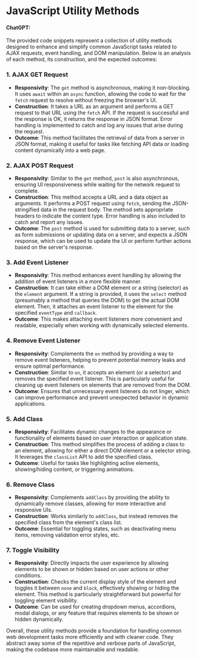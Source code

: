 # JavaScript Utility Methods

#### ChatGPT:
The provided code snippets represent a collection of utility methods designed to enhance and simplify common JavaScript tasks related to AJAX requests, event handling, and DOM manipulation. Below is an analysis of each method, its construction, and the expected outcomes:

### 1. AJAX GET Request

- **Responsivity**: The `get` method is asynchronous, making it non-blocking. It uses `await` within an `async` function, allowing the code to wait for the `fetch` request to resolve without freezing the browser's UI.
- **Construction**: It takes a URL as an argument and performs a GET request to that URL using the `fetch` API. If the request is successful and the response is OK, it returns the response in JSON format. Error handling is implemented to catch and log any issues that arise during the request.
- **Outcome**: This method facilitates the retrieval of data from a server in JSON format, making it useful for tasks like fetching API data or loading content dynamically into a web page.

### 2. AJAX POST Request

- **Responsivity**: Similar to the `get` method, `post` is also asynchronous, ensuring UI responsiveness while waiting for the network request to complete.
- **Construction**: This method accepts a URL and a data object as arguments. It performs a POST request using `fetch`, sending the JSON-stringified data in the request body. The method sets appropriate headers to indicate the content type. Error handling is also included to catch and report any issues.
- **Outcome**: The `post` method is used for submitting data to a server, such as form submissions or updating data on a server, and expects a JSON response, which can be used to update the UI or perform further actions based on the server's response.

### 3. Add Event Listener

- **Responsivity**: This method enhances event handling by allowing the addition of event listeners in a more flexible manner.
- **Construction**: It can take either a DOM element or a string (selector) as the `element` argument. If a string is provided, it uses the `select` method (presumably a method that queries the DOM) to get the actual DOM element. Then, it attaches an event listener to the element for the specified `eventType` and `callback`.
- **Outcome**: This makes attaching event listeners more convenient and readable, especially when working with dynamically selected elements.

### 4. Remove Event Listener

- **Responsivity**: Complements the `on` method by providing a way to remove event listeners, helping to prevent potential memory leaks and ensure optimal performance.
- **Construction**: Similar to `on`, it accepts an element (or a selector) and removes the specified event listener. This is particularly useful for cleaning up event listeners on elements that are removed from the DOM.
- **Outcome**: Ensures that unnecessary event listeners do not linger, which can improve performance and prevent unexpected behavior in dynamic applications.

### 5. Add Class

- **Responsivity**: Facilitates dynamic changes to the appearance or functionality of elements based on user interaction or application state.
- **Construction**: This method simplifies the process of adding a class to an element, allowing for either a direct DOM element or a selector string. It leverages the `classList` API to add the specified class.
- **Outcome**: Useful for tasks like highlighting active elements, showing/hiding content, or triggering animations.

### 6. Remove Class

- **Responsivity**: Complements `addClass` by providing the ability to dynamically remove classes, allowing for more interactive and responsive UIs.
- **Construction**: Works similarly to `addClass`, but instead removes the specified class from the element's class list.
- **Outcome**: Essential for toggling states, such as deactivating menu items, removing validation error styles, etc.

### 7. Toggle Visibility

- **Responsivity**: Directly impacts the user experience by allowing elements to be shown or hidden based on user actions or other conditions.
- **Construction**: Checks the current display style of the element and toggles it between `none` and `block`, effectively showing or hiding the element. This method is particularly straightforward but powerful for toggling element visibility.
- **Outcome**: Can be used for creating dropdown menus, accordions, modal dialogs, or any feature that requires elements to be shown or hidden dynamically.

Overall, these utility methods provide a foundation for handling common web development tasks more efficiently and with cleaner code. They abstract away some of the repetitive and verbose parts of JavaScript, making the codebase more maintainable and readable.
